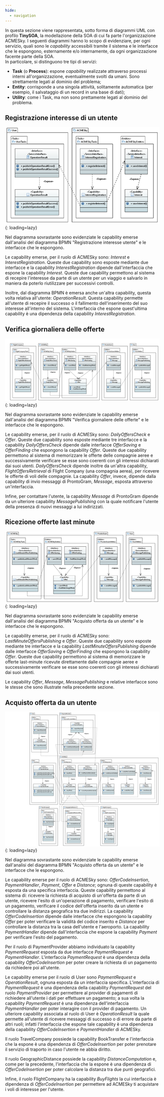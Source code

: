 ```yaml
---
hide:
  - navigation
---
```


In questa sezione viene rappresentata, sotto forma di diagrammi UML con profilo **TinySOA**, la modellazione della SOA di cui fa parte l'organizzazione ACMESky. I seguenti diagrammi hanno lo scopo di evidenziare, per ogni servizio, quali sono le *capability* accessibili tramite il sistema e le interfacce che le espongono, esternamente e/o internamente, da ogni organizzazione facente parte della SOA.  
In particolare, si distinguono tre tipi di servizi:

- **Task** (o **Process**): espone *capability* realizzate attraverso processi interni all'organizzazione, eventualmente svolti da umani. Sono strettamente legati al dominio del problema;
- **Entity**: corrisponde a una singola attività, solitamente automatica (per esempio, il salvataggio di un record in una base di dati);
- **Utility**: come i Task, ma non sono prettamente legati al dominio del problema.

## Registrazione interesse di un utente
![!Diagramma UML che descrive come vengono implementati i task del processo di registrazione di un interesse di un utente](assets/uml/RegistrazioneInteresseUtente.png){: loading=lazy}

Nel diagramma sovrastante sono evidenziate le capability emerse dall'analisi del diagramma BPMN "Registrazione interesse utente" e le interfacce che le espongono.

Le capability emerse, per il ruolo di ACMESky sono: _Interest_ e _InterestRegistration_. Queste due capability sono esposte mediante due interfacce e la capability _InterestRegistration_ dipende dall'interfaccia che espone la capability _Interest_. Queste due capability permettono al sistema di recepire l'interesse da parte di un utente per un viaggio e salvarlo in maniera da poterlo riutilizzare per successivi controlli. 

Inoltre, dal diagramma BPMN è emersa anche un'altra capability, questa volta relativa all'utente: _OperationResult_. Questa capability permette all'utente di recepire il successo o il fallimento dell'inserimento del suo interesse all'interno del sistema. L'interfaccia che espone quest'ultima capability è una dipendenza della capability _InterestRegistration_.

## Verifica giornaliera delle offerte
![!Diagramma UML che descrive come vengono implementati i task del processo di verifica giornaliera delle offerte delle compagnie aree e notifica degli utenti](assets/uml/VerificaGiornaliera.png){: loading=lazy}

Nel diagramma sovrastante sono evidenziate le capability emerse dall'analisi del diagramma BPMN "Verifica giornaliere delle offerte" e le interfacce che le espongono.

Le capability emerse, per il ruolo di ACMESky sono: _DailyOffersCheck_ e _Offer_. Queste due capability sono esposte mediante tre interfacce e la capability _DailyOffersCheck_ dipende dalle interfacce _OfferSaving_ e _OfferFinding_ che espongono la capability _Offer_. Queste due capability permettono al sistema di memorizzare le offerte delle compagnie aeree e successivamente verificare se esse sono coerenti con gli interessi dichiarati dai suoi utenti.
_DailyOffersCheck_ dipende inoltre da un'altra capability, _FlightOffersRetrieval_ di Flight Company (una compagnia aerea), per ricevere le offerte di voli delle compagnie.
La capability _Offer_, invece, dipende dalla capability di invio messaggi di ProntoGram, _Message_, esposta attraverso un'interfaccia.

Infine, per contattare l'utente, la capability _Message_ di ProntoGram dipende da un ulteriore capability _MessagePublishing_ con la quale notificare l'utente della presenza di nuovi messaggi a lui indirizzati.

## Ricezione offerte last minute
![!Diagramma UML che descrive come vengono implementati i task del processo di ricezione di offerte dalle compagnie aree e notifica degli utenti](assets/uml/NotificaVoliLastMinute.png){: loading=lazy}

Nel diagramma sovrastante sono evidenziate le capability emerse dall'analisi del diagramma BPMN "Acquisto offerta da un utente" e le interfacce che le espongono.

Le capability emerse, per il ruolo di ACMESky sono: _LastMinuteOffersPublishing_ e _Offer_. Queste due capability sono esposte mediante tre interfacce e la capability _LastMinuteOffersPublishing_ dipende dalle interfacce _OfferSaving_ e _OfferFinding_ che espongono la capability _Offer_. Queste due capability permettono al sistema di memorizzare le offerte last-minute ricevute direttamente dalle compagnie aeree e successivamente verificare se esse sono coerenti con gli interessi dichiarati dai suoi utenti.

Le capability _Offer_, _Message_, _MessagePublishing_ e relative interfacce sono le stesse che sono illustrate nella precedente sezione.

## Acquisto offerta da un utente
![!Diagramma UML che descrive come vengono implementati i task del processo di acquisto di un'offerta](assets/uml/AcquistoOfferta.png){: loading=lazy}

Nel diagramma sovrastante sono evidenziate le capability emerse dall'analisi del diagramma BPMN "Acquisto offerta da un utente" e le interfacce che le espongono. 

Le capability emerse per il ruolo di ACMESky sono: _OfferCodeInsertion_, _PaymentHandler_, _Payment_, _Offer_ e _Distance_; ognuna di queste capability è esposta da una specifica interfaccia. Queste capability permettono al sistema di: ricevere la richiesta di acquisto di un'offerta da parte di un utente, ricevere l'esito di un'operazione di pagamento, verificare l'esito di un pagamento, verificare il codice dell'offerta inserito da un utente e controllare la distanza geografica tra due indirizzi. La capability _OfferCodeInsertion_ dipende dalle interfacce che espongono la capability _Offer_ per poter verificare la validità del codice inserito e _Distance_ per controllare la distanza tra la casa dell'utente e l'aeroporto. La capability _PaymentHandler_ dipende dall'interfaccia che espone la capability _Payment_ per verificare l'esito del pagamento. 

Per il ruolo di PaymentProvider abbiamo individuato la capability _PaymentRequest_ esposta da due interfacce _PaymentRequest_ e _PaymentHandler_. L'interfaccia _PaymentRequest_ è una dipendenza della capability _OfferCodeInsertion_ per poter creare la richiesta di un pagamento da richiedere poi all'utente. 

Le capability emerse per il ruolo di User sono _PaymentRequest_ e _OperationResult_, ognuna esposta da un interfaccia specifica. L'interfaccia di _PaymentRequest_ è una dipendenza della capability _PaymentRequest_ del ruolo _PaymentProvider_ per permettere al provider di pagamenti di richiedere all'utente i dati per effettuare un pagamento; a sua volta la capability _PaymentRequest_ è una dipendenza dell'interfaccia _PaymentHandler_ per poter interagire con il provider di pagamento. Un ulteriore capability associata al ruolo di User è _OperationResult_ la quale permette all'utente di ricevere messaggi di successo o di errore da parte di altri ruoli; infatti l'interfaccia che espone tale capability è una dipendenza della capability _OfferCodeInsertion_ e _PaymentHandler_ di ACMESky.

Il ruolo TravelCompany possiede la capability BookTransfer e l'interfaccia che la espone è una dipendenza di _OfferCodeInsertion_ per poter prenotare il servizio di traporto in caso l'utente ne abbia diritto.

Il ruolo GeographicDistance possiede la capability _DistanceComputation_ e, come per la precedente, l'interfaccia che la espone è una dipendenza di _OfferCodeInsertion_ per poter calcolare la distanza tra due punti geografici.

Infine, il ruolo FlightCompany ha la capability _BuyFlights_ la cui interfaccia è dipendenza di _OfferCodeInsertion_ per permettere ad ACMESky ti acquistare i voli di interesse per l'utente.
